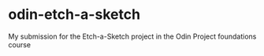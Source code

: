 # odin-etch-a-sketch
My submission for the Etch-a-Sketch project in the Odin Project foundations course 
